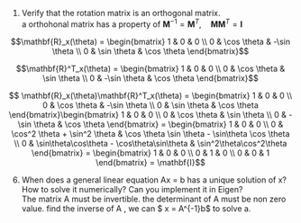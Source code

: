 1. Verify that the rotation matrix is an orthogonal matrix.  
   a orthohonal matrix has a property of $\mathbf{M}^{-1}=\mathbf{M}^T, \quad \mathbf{M}\mathbf{M}^T = \mathbf{I}$  
  ```math
  \mathbf{R}_x(\theta) = \begin{bmatrix} 1 & 0 & 0 \\ 0 & \cos \theta & -\sin \theta \\ 0 & \sin \theta & \cos \theta \end{bmatrix}
  ```
  ```math
  \mathbf{R}^T_x(\theta) = \begin{bmatrix} 1 & 0 & 0 \\ 0 & \cos \theta & \sin \theta \\ 0 & -\sin \theta & \cos \theta \end{bmatrix}
  ```
```math
  \mathbf{R}_x(\theta)\mathbf{R}^T_x(\theta) = \begin{bmatrix} 1 & 0 & 0 \\ 0 & \cos \theta & -\sin \theta \\ 0 & \sin \theta & \cos \theta \end{bmatrix}\begin{bmatrix} 1 & 0 & 0 \\ 0 & \cos \theta & \sin \theta \\ 0 & -\sin \theta & \cos \theta \end{bmatrix}
  = \begin{bmatrix} 1 & 0 & 0 \\ 0 & \cos^2 \theta + \sin^2 \theta & \cos \theta \sin \theta - \sin\theta \cos \theta \\ 0 & \sin\theta\cos\theta - \cos\theta\sin\theta & \sin^2\theta\cos^2\theta  \end{bmatrix}
  = \begin{bmatrix} 1 & 0 & 0 \\ 0 & 1 & 0 \\ 0 & 0 & 1 \end{bmatrix} = \mathbf{I}
  ```
6. When does a general linear equation Ax = b has a unique solution of x? How to solve it numerically? Can you implement it in Eigen?  
   The matrix A must be invertible. the determinant of A must be non zero value. find the inverse of A , we can $ x = A^{-1}b$ to solve a. 

